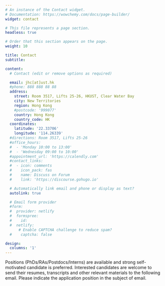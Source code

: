 ```yaml
---
# An instance of the Contact widget.
# Documentation: https://wowchemy.com/docs/page-builder/
widget: contact

# This file represents a page section.
headless: true

# Order that this section appears on the page.
weight: 10

title: Contact
subtitle:

content:
  # Contact (edit or remove options as required)

  email: jhc[at]ust.hk
  #phone: 888 888 88 88
  address:
    street: Room 3517, Lifts 25-26, HKUST, Clear Water Bay
    city: New Territories
    region: Hong Kong
    #postcode: '999077'
    country: Hong Kong
    country_code: HK
  coordinates:
    latitude: '22.33706'
    longitude: '114.26339'
  #directions: Room 3517, Lifts 25-26
  #office_hours:
  #  - 'Monday 10:00 to 13:00'
  #  - 'Wednesday 09:00 to 10:00'
  #appointment_url: 'https://calendly.com'
  #contact_links:
  #  - icon: comments
  #    icon_pack: fas
  #    name: Discuss on Forum
  #    link: 'https://discourse.gohugo.io'

  # Automatically link email and phone or display as text?
  autolink: true

  # Email form provider
  #form:
  #  provider: netlify
  #  formspree:
  #    id:
  #  netlify:
      # Enable CAPTCHA challenge to reduce spam?
  #    captcha: false

design:
  columns: '1'
---
```

Positions (PhDs/RAs/Postdocs/Interns) are available and strong self-motivated candidate is preferred. Interested candidates are welcome to send their resumes, transcripts and other relevant
materials to the following email. Please indicate the application position in the subject of email.

